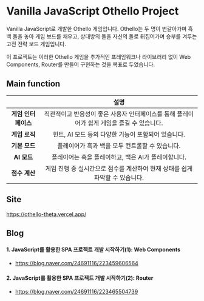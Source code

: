 # Vanilla JavaScript Othello Project
Vanilla JavaScript로 개발한 Othello 게임입니다. 
Othello는 두 명이 번갈아가며 흑백 돌을 놓아 게임 보드를 채우고, 상대방의 돌을 자신의 돌로 뒤집어가며 승부를 겨루는 고전 전략 보드 게임입니다. 

이 프로젝트는 이러한 Othello 게임을 추가적인 프레임워크나 라이브러리 없이 Web Components, Router를 만들어 구현하는 것을 목표로 두었습니다.

## Main function
|            |   설명    |
| :--------------: | :------------: |
|      **게임 인터페이스**      | 직관적이고 반응성이 좋은 사용자 인터페이스를 통해 플레이어가 쉽게 게임을 즐길 수 있습니다. |
|      **게임 로직**       |  힌트, AI 모드 등의 다양한 기능이 포함되어 있습니다.  |
|      **기본 모드**      |  플레이어가 흑과 백을 모두 컨트롤할 수 있습니다.  |
|  **AI 모드**  |  플레이어는 흑을 플레이하고, 백은 AI가 플레이합니다.  |
|      **점수 계산**       |  게임 진행 중 실시간으로 점수를 계산하여 현재 상태를 쉽게 파악할 수 있습니다.  |

## Site
https://othello-theta.vercel.app/

## Blog
#### 1. JavaScript를 활용한 SPA 프로젝트 개발 시작하기(1): Web Components
- https://blog.naver.com/24691116/223459606564
#### 2. JavaScript를 활용한 SPA 프로젝트 개발 시작하기(2): Router
- https://blog.naver.com/24691116/223465504739
